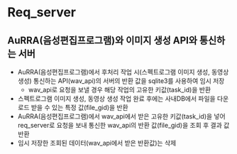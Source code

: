 # Req_server
## AuRRA(음성편집프로그램)와 이미지 생성 API와 통신하는 서버 
- AuRRA(음성편집프로그램)에서 후처리 작업 시(스펙트로그램 이미지 생성, 동영상 생성) 통신하는 API(wav_api)의 서버의 반환 값을 sqlite3를 사용하여 임시 저장
  - wav_api로 요청을 보낼 경우 해당 작업의 고유한 키값(task_id)을 반환
- 스펙트로그램 이미지 생성, 동영상 생성 작업 완료 후에는 사내DB에서 파일을 다운로드 받을 수 있는 특정 값(file_gid)을 반환
- AuRRA(음성편집프로그램)에서 wav_api에서 받은 고유한 키값(task_id)을 넣어 req_server로 요청을 보내 통신한 wav_api의 반환 값(file_gid)을 조회 후 결과 값 반환
- 임시 저장한 조회된 데이터(wav_api에서 받은 반환값)는 삭제
